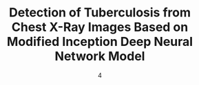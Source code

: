 ---
date: '4'
title: 'Detection of Tuberculosis from Chest X-Ray Images Based on Modified Inception Deep Neural Network Model'
location: 'IEEE WIECON-ECE, 2020'
external: 'https://ieeexplore.ieee.org/abstract/document/9397994'
tech:
  - opencv
  - keras
  - x-ray image
showInProjects: true
---